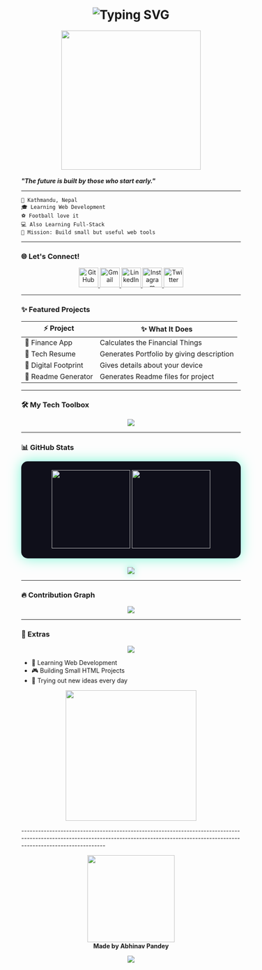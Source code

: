 <h1 align="center">
  <img src="https://readme-typing-svg.demolab.com?font=Fira+Code&size=26&duration=3000&pause=1000&color=F7971E&center=true&vCenter=true&width=700&lines=$+whoami;Abhinav+Pandey;Student+%7C+Learning+Web+Development;Loves+Creative+Web+Design;Building+Projects" alt="Typing SVG" />
</h1>

<div align="center">
  <img src="https://media1.giphy.com/media/v1.Y2lkPTc5MGI3NjExb3Y0M21wcThqajQ0bjB6eTN3Mndtc2RtdWRmM3h3eWd3MXR5cHJvNiZlcD12MV9pbnRlcm5hbF9naWZfYnlfaWQmY3Q9Zw/78XCFBGOlS6keY1Bil/giphy.gif" width="320px" />
</div>

  <br>
  <i><b>"The future is built by those who start early."</b></i>

---

```shell
📍 Kathmandu, Nepal         
🎓 Learning Web Development  
⚽ Football love it         
💻 Also Learning Full-Stack   
🎯 Mission: Build small but useful web tools 
```

---

### 🌐 Let's Connect!

<p align="center"> <a href="https://github.com/abhinav-pandey"> <img src="https://skillicons.dev/icons?i=github" height="45px" title="GitHub"/> </a> <a href="mailto:abhinavpandey.dev@gmail.com"> <img src="https://skillicons.dev/icons?i=gmail" height="45px" title="Gmail"/> </a> <a href="https://linkedin.com/in/abhinav-pandey"> <img src="https://skillicons.dev/icons?i=linkedin" height="45px" title="LinkedIn"/> </a> <a href="https://instagram.com"> <img src="https://skillicons.dev/icons?i=instagram" height="45px" title="Instagram"/> </a> <a href="https://x.com"> <img src="https://skillicons.dev/icons?i=twitter" height="45px" title="Twitter"/> </a> </p>

---

### ✨ Featured Projects

| ⚡ Project             | ✨ What It Does                             |
| --------------------- | ------------------------------------------  |
| 🤑 Finance  App       | Calculates the Financial Things            |
| 🎨 Tech Resume        | Generates Portfolio by giving description  |
| 🤖 Digital Footprint  | Gives details about your device            |  
| 💼  Readme Generator  | Generates Readme files for project         |

---

### 🛠️ My Tech Toolbox

<p align="center">
  <img src="https://skillicons.dev/icons?i=html,css,js,react,python,git,linux,xfce,&theme=light"/>
</p>

---

### 📊  GitHub Stats

<p align="center" style="background: #0f0f1a; padding: 20px; border-radius: 15px; box-shadow: 0 0 30px #7af7d5;">
  <img height="180em" src="https://github-readme-stats.vercel.app/api?username=Abhii7104&show_icons=true&theme=react&hide_border=true&title_color=#7af7d5&icon_color=#7af7d5&text_color=#a0f0e0" />
  <img height="180em" src="https://github-readme-stats.vercel.app/api/top-langs/?username=Abhii7104&layout=compact&theme=react&hide_border=true&title_color=#7af7d5&icon_color=#7af7d5&text_color=#a0f0e0" />
</p>

<p align="center" style="margin-top: 20px;">
  <img src="https://github-profile-trophy.vercel.app/?username=Abhii7104&theme=darkhub&no-frame=true&margin-w=15" style="filter: drop-shadow(0 0 8px #7af7d5);" />
</p>

---

### 🔥 Contribution Graph

<p align="center">
  <img src="https://github-readme-activity-graph.vercel.app/graph?username=Abhii7104&bg_color=1f1f1f&color=fc6c85&line=ffcc70&point=ffffff&hide_border=true&area=true&custom_title=Abhinav%20Pandey%27s%20Activity%20Graph&hide_title=false" />
</p>



---

### 🧩  Extras

<p align="center">
  <img src="https://capsule-render.vercel.app/api?type=waving&color=gradient&height=120&section=header&text=Fun%20Extras&fontSize=40&fontAlignY=30"/>
</p>

* 🧠 Learning Web Development
* 🎮 Building Small HTML Projects
* 🧩 Trying out new ideas every day

<p align="center">
  <img src="https://media4.giphy.com/media/v1.Y2lkPTc5MGI3NjExdTc0ajczanhiOGd6ejlod2s5azYyaTNmN2Qyb2w2Mmt3Y2RzOHkwOCZlcD12MV9pbnRlcm5hbF9naWZfYnlfaWQmY3Q9Zw/CreQW9VKKyydHm95H8/giphy.gif" width="300px"/>
</p>
------------------------------------------------------------------------------------------------------------------------------------------------------------------------------------------

<p align="center">
  <img src="https://media1.giphy.com/media/v1.Y2lkPTc5MGI3NjExNng1Y3gwcWgxa2RsMmMzNm9tMzBiMXp1amZjemNxczQzejhleXRmayZlcD12MV9pbnRlcm5hbF9naWZfYnlfaWQmY3Q9Zw/Mx936qy6jLxyjbqTiR/giphy.gif" width="200px"/><br>
  <b>Made by Abhinav Pandey </b>
</p>

<p align="center">
  <img src="https://capsule-render.vercel.app/api?type=waving&color=gradient&height=120&section=footer"/>
</p>
